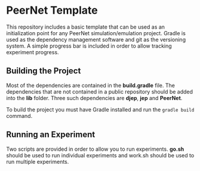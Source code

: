 # PeerNet Template
This repository includes a basic template that can be used as an initialization point for any PeerNet simulation/emulation project.
Gradle is used as the dependency management software and git as the versioning system.
A simple progress bar is included in order to allow tracking experiment progress. 

## Building the Project
Most of the dependencies are contained in the <b>build.gradle</b> file.
The dependencies that are not contained in a public repository should
be added into the <b>lib</b> folder. Three such dependencies are <b>djep</b>, 
<b>jep</b> and <b>PeerNet</b>.

To build the project you must have Gradle installed and run the 
<code>gradle build</code> command.

## Running an Experiment
Two scripts are provided in order to allow you to run experiments. 
<b>go.sh</b> should be used to run individual experiments and work.sh should be used to run multiple experiments. 